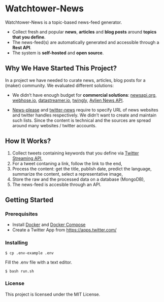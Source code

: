# Watchtower-News

Watchtower-News is a topic-based news-feed generator. 

- Collect fresh and popular **news**, **articles** and **blog posts** around **topics that you define**.
- The news-feed(s) are automatically generated and accessible through a **Rest API**.
- The system is **self-hosted** and **open source**.

## Why We Have Started This Project?

In a project we have needed to curate news, articles, blog posts for a (maker) community. We evaluated different solutions:
- We didn’t have enough budget for **commercial solutions**: [newsapi.org](https://www.newsapi.org), [webhose.io](https://www.webhose.io), [datastreamer.io](https://www.datastreamer.io), [twingly](https://www.twingly.com), [Aylien News API](https://www.aylien.com/news-api).

- [News-please](https://github.com/fhamborg/news-please) and [twitter-news](https://github.com/mishakob/twitter-news) require to specify URL of news websites and twitter handles respectively. We didn’t want to create and maintain such lists. Since the content is technical and the sources are spread around many websites / twitter accounts.

## How It Works?

1. Collect tweets containing keywords that you define via [Twitter Streaming API](https://developer.twitter.com/en/docs/tweets/filter-realtime/overview),
2. For a tweet contaning a link, follow the link to the end,
3. Process the content: get the title, publish date, predict the language, summarize the content, select a representative image,
4. Store the raw and the processed data on a database (MongoDB),
5. The news-feed is accesible through an API.

## Getting Started

### Prerequisites

- Install [Docker](https://docs.docker.com/install/) and [Docker Compose](https://docs.docker.com/compose/install/)
- Create a Twitter App from https://apps.twitter.com/

### Installing

`$ cp .env-example .env`

Fill the .env file with a text editor.

`$ bash run.sh`

### License
This project is licensed under the MIT License.
